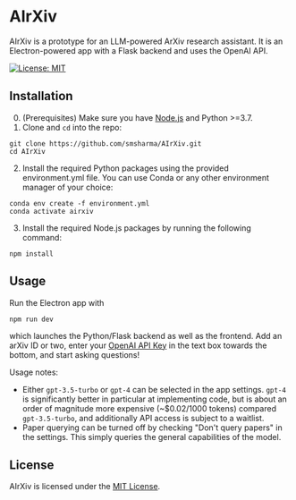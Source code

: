 # AIrXiv

AIrXiv is a prototype for an LLM-powered ArXiv research assistant. It is an Electron-powered app with a Flask backend and uses the OpenAI API.

[![License: MIT](https://img.shields.io/badge/License-MIT-red.svg)](https://opensource.org/licenses/MIT)

## Installation

0. (Prerequisites) Make sure you have [Node.js](https://nodejs.org/en/download) and Python >=3.7.
1. Clone and `cd` into the repo:
```
git clone https://github.com/smsharma/AIrXiv.git
cd AIrXiv
```
2. Install the required Python packages using the provided environment.yml file. You can use Conda or any other environment manager of your choice:
```
conda env create -f environment.yml
conda activate airxiv
```
3. Install the required Node.js packages by running the following command:
```
npm install
```

## Usage

Run the Electron app with 
```
npm run dev
```
which launches the Python/Flask backend as well as the frontend. Add an arXiv ID or two, enter your [OpenAI API Key](https://platform.openai.com/account/api-keys) in the text box towards the bottom, and start asking questions!

Usage notes:
- Either `gpt-3.5-turbo` or `gpt-4` can be selected in the app settings. `gpt-4` is significantly better in particular at implementing code, but is about an order of magnitude more expensive (~$0.02/1000 tokens) compared `gpt-3.5-turbo`, and additionally API access is subject to a waitlist.
- Paper querying can be turned off by checking "Don't query papers" in the settings. This simply queries the general capabilities of the model.

## License

AIrXiv is licensed under the [MIT License](LICENSE.md).